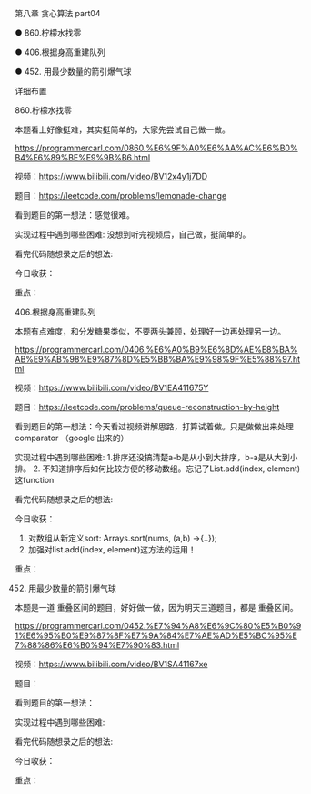 第八章 贪心算法 part04

● 860.柠檬水找零 

● 406.根据身高重建队列 

● 452. 用最少数量的箭引爆气球 

 详细布置 

 860.柠檬水找零 

本题看上好像挺难，其实挺简单的，大家先尝试自己做一做。

https://programmercarl.com/0860.%E6%9F%A0%E6%AA%AC%E6%B0%B4%E6%89%BE%E9%9B%B6.html  

视频：https://www.bilibili.com/video/BV12x4y1j7DD

题目：https://leetcode.com/problems/lemonade-change

看到题目的第一想法：感觉很难。

实现过程中遇到哪些困难: 没想到听完视频后，自己做，挺简单的。

看完代码随想录之后的想法:

今日收获：

重点：

 406.根据身高重建队列 

本题有点难度，和分发糖果类似，不要两头兼顾，处理好一边再处理另一边。 

https://programmercarl.com/0406.%E6%A0%B9%E6%8D%AE%E8%BA%AB%E9%AB%98%E9%87%8D%E5%BB%BA%E9%98%9F%E5%88%97.html  

视频：https://www.bilibili.com/video/BV1EA411675Y

题目：https://leetcode.com/problems/queue-reconstruction-by-height

看到题目的第一想法：今天看过视频讲解思路，打算试着做。只是做做出来处理comparator （google 出来的）

实现过程中遇到哪些困难: 1.排序还没搞清楚a-b是从小到大排序，b-a是从大到小排。 2. 不知道排序后如何比较方便的移动数组。忘记了List.add(index, element)这function

看完代码随想录之后的想法:

今日收获：
1. 对数组从新定义sort: Arrays.sort(nums, (a,b) ->{..});
2. 加强对list.add(index, element)这方法的运用！

重点：

 452. 用最少数量的箭引爆气球  

本题是一道 重叠区间的题目，好好做一做，因为明天三道题目，都是 重叠区间。 

https://programmercarl.com/0452.%E7%94%A8%E6%9C%80%E5%B0%91%E6%95%B0%E9%87%8F%E7%9A%84%E7%AE%AD%E5%BC%95%E7%88%86%E6%B0%94%E7%90%83.html  

视频：https://www.bilibili.com/video/BV1SA41167xe

题目：

看到题目的第一想法：

实现过程中遇到哪些困难: 

看完代码随想录之后的想法:

今日收获：

重点：
